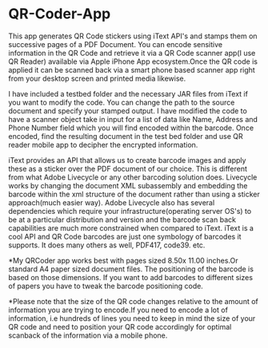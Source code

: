 # QR-Coder-App
This app generates QR Code stickers using iText API's and stamps them on successive pages of a PDF Document. You can encode sensitive information in the QR Code and retrieve it via a QR Code scanner app(I use QR Reader) available via Apple iPhone App ecosystem.Once the QR code is applied it can be scanned back via a smart phone based scanner app right from your desktop screen and printed media likewise. 

I have included a testbed folder and the necessary JAR files from iText if you want to modify the code.
You can change the path to the source document and specify your stamped output. 
I have modified the code to have a scanner object take in input for a list of data like Name, Address and Phone Number field which you will find encoded within the barcode. Once encoded, find the resulting document in the test bed folder and use QR reader mobile app to decipher the encrypted information.

iText provides an API that allows us to create barcode images and apply these as a sticker over the PDF document of our choice. This is different from what Adobe Livecycle or any other barcoding solution does. Livecycle works by changing the document XML subassembly and embedding the barcode within the xml structure of the document rather than using a sticker approach(much easier way). Adobe Livecycle also has several dependencies which require your infrastructure(operating server OS's) to be at a particular distribution and version and the barcode scan back capabilities are much more constrained when compared to iText. iText is a cool API and QR Code barcodes are just one symbology of barcodes it supports. It does many others as well, PDF417, code39. etc. 

*My QRCoder app works best with pages sized 8.50x 11.00 inches.Or standard A4 paper sized document files. The positioning of the barcode is based on those dimensions. If you want to add barcodes to different sizes of papers you have to tweak the barcode positioning code. 

*Please note that the size of the QR code changes relative to the amount of information you are trying to encode.If you need to encode a lot of information, i.e hundreds of lines you need to keep in mind the size of your QR code and need to position your QR code accordingly for optimal scanback of the information via a mobile phone. 
